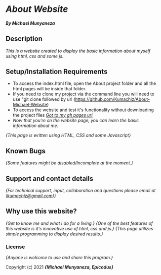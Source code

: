 # _About Website_

##### By _**Michael Munyaneza**_

## Description
_This is a website created to display the basic information about myself using html, css and some js.._

## Setup/Installation Requirements

* To access the index.html file, open the About project folder and all the html pages will be inside that folder.
* If you need to clone my project via the command line you will need to use "git clone followed by url (https://github.com/Kumachiz/About-Michael-Website)
* To access the website and test it's functionality without downloading the project files [_Got to my gh pages url_](https://kumachiz.github.io/About-Michael-Website/)
* _Now that you're on the website page, you can learn the basic information about me._

_{This page is written using HTML, CSS and some Javascript}_

## Known Bugs

_{Some features might be disabled/Incomplete at the moment.}_

## Support and contact details

_{For technical support, input, collaboration and questions please email at (kumachiz@gmail.com)}_

## Why use this website?

_{Get to know me and what I do for a living.}_
_{One of the best features of this website is it's innovative use of html, css and js.}_
_{This page utilizes simple programming to display desired results.}_

### License

*{Anyone is welcome to use and share this program.}*

Copyright (c) 2021 **_{Michael Munyaneza, Epicodus}_**